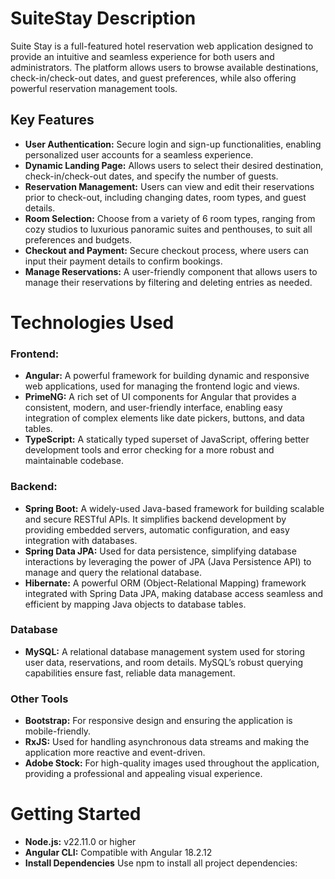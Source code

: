 # SuiteStay Description
Suite Stay is a full-featured hotel reservation web application designed to provide an intuitive and seamless experience for both users and administrators. The platform allows users to browse available destinations, check-in/check-out dates, and guest preferences, while also offering powerful reservation management tools.

## Key Features
- **User Authentication:** Secure login and sign-up functionalities, enabling personalized user accounts for a seamless experience.
- **Dynamic Landing Page:** Allows users to select their desired destination, check-in/check-out dates, and specify the number of guests.
- **Reservation Management:** Users can view and edit their reservations prior to check-out, including changing dates, room types, and guest details.
- **Room Selection:** Choose from a variety of 6 room types, ranging from cozy studios to luxurious panoramic suites and penthouses, to suit all preferences and budgets.
- **Checkout and Payment:** Secure checkout process, where users can input their payment details to confirm bookings.
- **Manage Reservations:** A user-friendly component that allows users to manage their reservations by filtering and deleting entries as needed.



# Technologies Used

### Frontend:
- **Angular:** A powerful framework for building dynamic and responsive web applications, used for managing the frontend logic and views.
- **PrimeNG:** A rich set of UI components for Angular that provides a consistent, modern, and user-friendly interface, enabling easy integration of complex elements like date pickers, buttons, and data tables.
- **TypeScript:** A statically typed superset of JavaScript, offering better development tools and error checking for a more robust and maintainable codebase.

### Backend:
- **Spring Boot:** A widely-used Java-based framework for building scalable and secure RESTful APIs. It simplifies backend development by providing embedded servers, automatic configuration, and easy integration with databases.
- **Spring Data JPA:** Used for data persistence, simplifying database interactions by leveraging the power of JPA (Java Persistence API) to manage and query the relational database.
- **Hibernate:** A powerful ORM (Object-Relational Mapping) framework integrated with Spring Data JPA, making database access seamless and efficient by mapping Java objects to database tables.

### Database
- **MySQL:** A relational database management system used for storing user data, reservations, and room details. MySQL’s robust querying capabilities ensure fast, reliable data management.

### Other Tools
- **Bootstrap:** For responsive design and ensuring the application is mobile-friendly.
- **RxJS:** Used for handling asynchronous data streams and making the application more reactive and event-driven.
- **Adobe Stock:** For high-quality images used throughout the application, providing a professional and appealing visual experience.



# Getting Started
- **Node.js:** v22.11.0 or higher
- **Angular CLI:** Compatible with Angular 18.2.12
- **Install Dependencies** Use npm to install all project dependencies:

